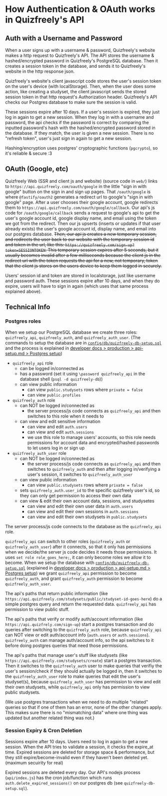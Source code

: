# How Authentication & OAuth works in Quizfreely's API

## Auth with a Username and Password

When a user signs up with a username & password, Quizfreely's website makes a http request to Quizfreely's API. The API stores the username & hashed/encrypted password in Quizfreely's PostgreSQL database. Then it creates a session token in the database, and sends it to Quizfreely's website in the http response json.

Quizfreely's website's client javascript code stores the user's session token on the user's device (with localStorage). Then, when the user does some action, like creating a studyset, the client javascript sends the stored session token in that http request's Authorization header. Quizfreely's API checks our Postgres database to make sure the session is valid.

These sessions expire after 10 days. If a user's session is expired, they just log in again to get a new session. When they log in with a username and password, the api checks if the password is correct by comparing the inputted password's hash with the hashed/encrypted password stored in the database. If they match, the user is given a new session. There is no "refresh token", user's just sign in again to get a new session.

Hashing/encryption uses postgres' cryptographic functions (`pgcrypto`), so it's reliable & secure :3

## OAuth (Google, etc)

Quizfreely Web (SSR and client js and website) (source code in `web/`) links to `https://api.quizfreely.com/oauth/google` in the little "sign in with google" button on the sign in and sign up pages. That `/oauth/google` is where `@fastify/oauth2` generates a redirect url to google's "sign in with google" page. After a user chooses their google account, google redirects them to `https://api.quizfreely.com/oauth/google/callback`. Our api's js code for `/oauth/google/callback` sends a request to google's api to get the user's google account id, google display name, and email using the token we got from the redirect. Then our js upserts (inserts or updates if that user already exists) the user's google account id, display name, and email into our postgres database. ~~Then, our api js creates a new temporary session, and redirects the user back to our website with the temporary session id and token in the url, like this: `https://quizfreely.com/sign-up?token=SESSIONTOKEN`. This temporary session expires after 5 seconds, but it usually becomes invalid after a few milliseconds because the client js in the redirect url with the token requests the api for a new, not temporary, token that the client js stores on the users device to keep them logged in securely.~~

Users' session id and token are stored in localstorage, just like username and password auth. These sessions expire after 10 days, and when they do expire, users will have to sign in again (which uses that same process explained above).

## Technical Info

### Postgres roles

When we setup our PostgreSQL database we create three roles: `quizfreely_api`, `quizfreely_auth`, and `quizfreely_auth_user`. (The commands to setup the database are in [`config/db/quizfreely-db-setup.sql`](../../../config/db/quizfreely-db-setup.sql) and the process is explained in [developer docs > production > api-setup.md > Postgres setup](../production/api-setup.md#postgres-setup))

- `quizfreely_api` role
  - can be logged in/connected as
  - has a password (set it using `\password quizfreely_api` in the database shell (`psql -d quizfreely-db`))
  - can view public information
    - can view `public.studysets` rows where `private = false`
    - can view `public.profiles`
- `quizfreely_auth` role
  - can NOT be logged in/connected as
    - the server process/js code connects as `quizfreely_api` and then switches to this role when it needs to
  - can view and edit sensitive information
    - can view and edit `auth.users`
    - can view and edit `auth.sessions`
    - we use this role to manage users' accounts, so this role needs permissions for account data and encrypted/hashed passwords to let users log in or sign up
- `quizfreely_auth_user` role
  - can NOT be logged in/connected as
    - the server process/js code connects as `quizfreely_api` and then switches to `quizfreely_auth` and then after logging in/verifying a user's session, it switches to `quizfreely_auth_user`
  - can view public information
    - can view `public.studysets` rows where `private = false`
  - sets `quizfreely_auth.user_id` to the specific quizfreely user's id, so they can only get permission to access their own data
  - can view & edit their own account data, sessions, and studysetes
    - can view and edit their own user data in `auth.users`
    - can view and edit their own sessions in `auth.sessions`
    - can view and edit their own studysets in `public.studysets`

The server process/js code connects to the database as the `quizfreely_api` role.

`quizfreely_api` can switch to other roles (`quizfreely_auth` or `quizfreely_auth_user`) after it connects, so that it only has permissions when we decide/the server js code decides it needs those permissions. It uses `set role role_goes_here;`, it can only become roles we allow it to become. When we setup the database with [`config/db/quizfreely-db-setup.sql`](../../../config/db/quizfreely-db-setup.sql) (explained in [developer docs > production > api-setup.md > Postgres setup](../production/api-setup.md#postgres-setup)) we grant `quizfreely_api` permission to become `quizfreely_auth`, and grant `quizfreely_auth` permission to become `quizfreely_auth_user`.

The api's paths that return public information (like `https://api.quizfreely.com/studysets/public/studyset-id-goes-here`) do a simple postgres query and return the requested data. `quizfreely_api` has permission to view public stuff.

The api's paths that verify or modify auth/account information (like `https://api.quizfrely.com/sign-up`) start a postgres transaction and do queries after switching to the `quizfreely_auth` role, because `quizfreely_api` can NOT view or edit auth/account info (`auth.users` or `auth.sessions`). `quizfreely_auth` can manage auth/account info, so the api switches to it before doing postgres queries that need those permissions.

The api's paths that manage user's stuff like studysets (like `https://api.quizfreely.com/studysets/create`) start a postgres transaction. Then it switches to the `quizfreely_auth` user to make queries that verifiy the user's session/check if they should actually be logged in, then it switches to the `quizfreely_auth_user` role to make queries that edit the user's studyset(s), because `quizfreely_auth_user` has permission to view and edit their own studysets, while `quizfreely_api` only has permission to view public studysets.

(We use postgres transactions when we need to do multiple "related" queries so that if one of them has an error, none of the other changes apply. This makes sure there is no "mismatching data" where one thing was updated but another related thing was not.)

### Session Expiry & Cron Deletion

Sessions expire after 10 days. Users need to log in again to get a new session. When the API tries to validate a session, it checks the expire_at time. Expired sessions are deleted for storage space & performance, but they still expire/become-invalid even if they haven't been deleted yet. (maximum secuirity for real)

Expired sessions are deleted every day. Our API's nodejs process (`api/index.js`) has the cron job/function which runs `auth.delete_expired_sessions()` on our postgres db (see `quizfreely-db-setup.sql`).
